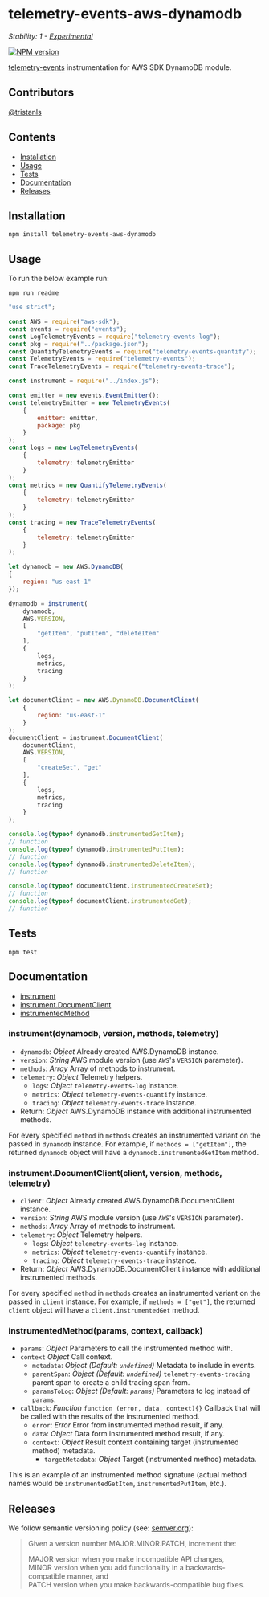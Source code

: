 # telemetry-events-aws-dynamodb

_Stability: 1 - [Experimental](https://github.com/tristanls/stability-index#stability-1---experimental)_

[![NPM version](https://badge.fury.io/js/telemetry-events-aws-dynamodb.png)](http://npmjs.org/package/telemetry-events-aws-dynamodb)

[telemetry-events](https://github.com/tristanls/telemetry-events) instrumentation for AWS SDK DynamoDB module.

## Contributors

[@tristanls](https://github.com/tristanls)

## Contents

  * [Installation](#installation)
  * [Usage](#usage)
  * [Tests](#tests)
  * [Documentation](#documentation)
  * [Releases](#releases)

## Installation

    npm install telemetry-events-aws-dynamodb

## Usage

To run the below example run:

    npm run readme

```javascript
"use strict";

const AWS = require("aws-sdk");
const events = require("events");
const LogTelemetryEvents = require("telemetry-events-log");
const pkg = require("../package.json");
const QuantifyTelemetryEvents = require("telemetry-events-quantify");
const TelemetryEvents = require("telemetry-events");
const TraceTelemetryEvents = require("telemetry-events-trace");

const instrument = require("../index.js");

const emitter = new events.EventEmitter();
const telemetryEmitter = new TelemetryEvents(
    {
        emitter: emitter,
        package: pkg
    }
);
const logs = new LogTelemetryEvents(
    {
        telemetry: telemetryEmitter
    }
);
const metrics = new QuantifyTelemetryEvents(
    {
        telemetry: telemetryEmitter
    }
);
const tracing = new TraceTelemetryEvents(
    {
        telemetry: telemetryEmitter
    }
);

let dynamodb = new AWS.DynamoDB(
{
    region: "us-east-1"
});

dynamodb = instrument(
    dynamodb,
    AWS.VERSION,
    [
        "getItem", "putItem", "deleteItem"
    ],
    {
        logs,
        metrics,
        tracing
    }
);

let documentClient = new AWS.DynamoDB.DocumentClient(
    {
        region: "us-east-1"
    }
);
documentClient = instrument.DocumentClient(
    documentClient,
    AWS.VERSION,
    [
        "createSet", "get"
    ],
    {
        logs,
        metrics,
        tracing
    }
);

console.log(typeof dynamodb.instrumentedGetItem);
// function
console.log(typeof dynamodb.instrumentedPutItem);
// function
console.log(typeof dynamodb.instrumentedDeleteItem);
// function

console.log(typeof documentClient.instrumentedCreateSet);
// function
console.log(typeof documentClient.instrumentedGet);
// function

```

## Tests

    npm test

## Documentation

  * [instrument](#instrumentdynamodb-version-methods-telemetry)
  * [instrument.DocumentClient](#instrumentdocumentclientclient-version-methods-telemetry)
  * [instrumentedMethod](#instrumentedmethodparams-context-callback)

### instrument(dynamodb, version, methods, telemetry)

  * `dynamodb`: _Object_ Already created AWS.DynamoDB instance.
  * `version`: _String_ AWS module version (use `AWS`'s `VERSION` parameter).
  * `methods`: _Array_ Array of methods to instrument.
  * `telemetry`: _Object_ Telemetry helpers.
    * `logs`: _Object_ `telemetry-events-log` instance.
    * `metrics`: _Object_ `telemetry-events-quantify` instance.
    * `tracing`: _Object_ `telemetry-events-trace` instance.
  * Return: _Object_ AWS.DynamoDB instance with additional instrumented methods.

For every specified `method` in `methods` creates an instrumented variant on the passed in `dynamodb` instance. For example, if `methods = ["getItem"]`, the returned `dynamodb` object will have a `dynamodb.instrumentedGetItem` method.

### instrument.DocumentClient(client, version, methods, telemetry)

  * `client`: _Object_ Already created AWS.DynamoDB.DocumentClient instance.
  * `version`: _String_ AWS module version (use `AWS`'s `VERSION` parameter).
  * `methods`: _Array_ Array of methods to instrument.
  * `telemetry`: _Object_ Telemetry helpers.
    * `logs`: _Object_ `telemetry-events-log` instance.
    * `metrics`: _Object_ `telemetry-events-quantify` instance.
    * `tracing`: _Object_ `telemetry-events-trace` instance.
  * Return: _Object_ AWS.DynamoDB.DocumentClient instance with additional instrumented methods.

For every specified `method` in `methods` creates an instrumented variant on the passed in `client` instance. For example, if `methods = ["get"]`, the returned `client` object will have a `client.instrumentedGet` method.

### instrumentedMethod(params, context, callback)

  * `params`: _Object_ Parameters to call the instrumented method with.
  * `context` _Object_ Call context.
    * `metadata`: _Object_ _(Default: `undefined`)_ Metadata to include in events.
    * `parentSpan`: _Object_ _(Default: `undefined`)_ `telemetry-events-tracing` parent span to create a child tracing span from.
    * `paramsToLog`: _Object_ _(Default: `params`)_ Parameters to log instead of `params`.
  * `callback`: _Function_ `function (error, data, context){}` Callback that will be called with the results of the instrumented method.
    * `error`: _Error_ Error from instrumented method result, if any.
    * `data`: _Object_ Data form instrumented method result, if any.
    * `context`: _Object_ Result context containing target (instrumented method) metadata.
      * `targetMetadata`: _Object_ Target (instrumented method) metadata.

This is an example of an instrumented method signature (actual method names would be `instrumentedGetItem`, `instrumentedPutItem`, etc.).

## Releases

We follow semantic versioning policy (see: [semver.org](http://semver.org/)):

> Given a version number MAJOR.MINOR.PATCH, increment the:
>
>MAJOR version when you make incompatible API changes,<br/>
>MINOR version when you add functionality in a backwards-compatible manner, and<br/>
>PATCH version when you make backwards-compatible bug fixes.
